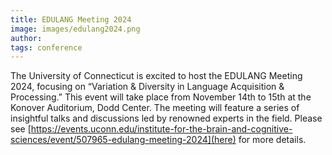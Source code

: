 ```yaml
---
title: EDULANG Meeting 2024
image: images/edulang2024.png
author: 
tags: conference
---
```


The University of Connecticut is excited to host the EDULANG Meeting 2024, focusing on “Variation & Diversity in Language Acquisition & Processing.” This event will take place from November 14th to 15th at the Konover Auditorium, Dodd Center. The meeting will feature a series of insightful talks and discussions led by renowned experts in the field. Please see [https://events.uconn.edu/institute-for-the-brain-and-cognitive-sciences/event/507965-edulang-meeting-2024](here) for more details.